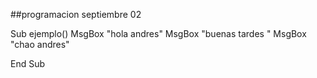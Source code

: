 ##programacion septiembre 02

Sub ejemplo()
 MsgBox "hola andres"
 MsgBox "buenas tardes "
 MsgBox "chao andres"

End Sub
